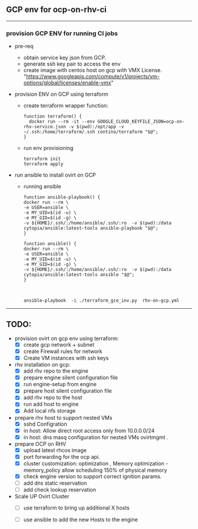 ## GCP env for ocp-on-rhv-ci

---
### provision GCP ENV for running CI jobs

- pre-req
  - obtain service key json from GCP.
  - generate ssh key pair to access the env
  - create image with centos host on gcp with VMX License.
    "https://www.googleapis.com/compute/v1/projects/vm-options/global/licenses/enable-vmx"

- provision ENV on GCP using  terraform
  - create terraform wrapper function:

    ```shell
    function terraform() {
      docker run --rm -it --env GOOGLE_CLOUD_KEYFILE_JSON=ocp-on-rhv-service.json -v $(pwd):/opt/app -v ~/.ssh:/home/terraform/.ssh contino/terraform "$@";
    }

    ```

  - run env provisioning
    ```shell
    terraform init
    terraform apply

    ```



- run ansible to install ovirt on GCP
  - running ansible
    ```shell
    function ansible-playbook() {
    docker run --rm \
    -e USER=ansible \
    -e MY_UID=$(id -u) \
    -e MY_GID=$(id -g) \
    -v ${HOME}/.ssh/:/home/ansible/.ssh/:ro  -v $(pwd):/data  cytopia/ansible:latest-tools ansible-playbook "$@";
    }

    function ansible() {
    docker run --rm \
    -e USER=ansible \
    -e MY_UID=$(id -u) \
    -e MY_GID=$(id -g) \
    -v ${HOME}/.ssh/:/home/ansible/.ssh/:ro  -v $(pwd):/data  cytopia/ansible:latest-tools ansible "$@";
    }



    ansible-playbook  -i ./terraform_gce_inv.py  rhv-on-gcp.yml

    ```


---
TODO:
---

- provision ovirt on gcp env using terraform:
  - [x] create gcp network + subnet
  - [x] create Firewall rules for network
  - [x] Create VM instances with ssh keys

- rhv installation on gcp:
  - [X] add rhv repo to the engine
  - [X] prepare engine silent configuration file
  - [X] run engine-setup from engine
  - [X] prepare host silent configuration file
  - [X] add rhv repo to the host
  - [X] run add host to engine
  - [x] Add local nfs storage

- prepare rhv host to support nested VMs
  - [X] sshd Configration
  - [X] in host: Allow direct root access only from 10.0.0.0/24
  - [X] in host: dns masq configuration for nested VMs ovirtmgmt .

- prepare OCP on RHV
  - [X] upload latest rhcos image
  - [X] port forwarding for the ocp api.
  - [X] cluster customization: optimization , Memory optimization - memory_policy allow scheduling  150% of physical memory
  - [X] check engine version to support  correct ignition params.
  - [ ] add dns static reservation
  - [ ] add check lookup reservation

- Scale UP Ovirt  Cluster
  - [ ] use terraform to bring up additional X hosts
  - [ ] use ansible to add the new Hosts to the engine


